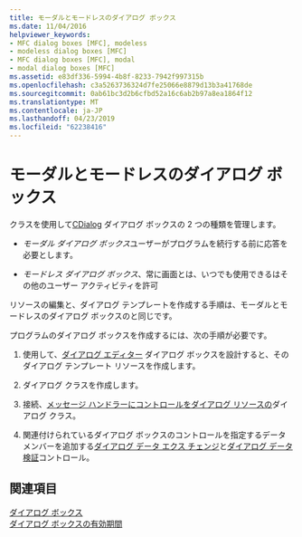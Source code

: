 ```yaml
---
title: モーダルとモードレスのダイアログ ボックス
ms.date: 11/04/2016
helpviewer_keywords:
- MFC dialog boxes [MFC], modeless
- modeless dialog boxes [MFC]
- MFC dialog boxes [MFC], modal
- modal dialog boxes [MFC]
ms.assetid: e83df336-5994-4b8f-8233-7942f997315b
ms.openlocfilehash: c3a5263736324d7fe25066e8879d13b3a41768de
ms.sourcegitcommit: 0ab61bc3d2b6cfbd52a16c6ab2b97a8ea1864f12
ms.translationtype: MT
ms.contentlocale: ja-JP
ms.lasthandoff: 04/23/2019
ms.locfileid: "62238416"
---
```

# <a name="modal-and-modeless-dialog-boxes"></a>モーダルとモードレスのダイアログ ボックス

クラスを使用して[CDialog](../mfc/reference/cdialog-class.md)  ダイアログ ボックスの 2 つの種類を管理します。

- *モーダル ダイアログ ボックス*ユーザーがプログラムを続行する前に応答を必要とします。

- *モードレス ダイアログ ボックス*、常に画面とは、いつでも使用できるはその他のユーザー アクティビティを許可

リソースの編集と、ダイアログ テンプレートを作成する手順は、モーダルとモードレスのダイアログ ボックスのと同じです。

プログラムのダイアログ ボックスを作成するには、次の手順が必要です。

1. 使用して、[ダイアログ エディター](../windows/dialog-editor.md)  ダイアログ ボックスを設計すると、そのダイアログ テンプレート リソースを作成します。

1. ダイアログ クラスを作成します。

1. 接続、[メッセージ ハンドラーにコントロールをダイアログ リソースの](../windows/adding-event-handlers-for-dialog-box-controls.md)ダイアログ クラス。

1. 関連付けられているダイアログ ボックスのコントロールを指定するデータ メンバーを追加する[ダイアログ データ エクス チェンジ](../mfc/dialog-data-exchange.md)と[ダイアログ データ検証](../mfc/dialog-data-validation.md)コントロール。

## <a name="see-also"></a>関連項目

[ダイアログ ボックス](../mfc/dialog-boxes.md)<br/>
[ダイアログ ボックスの有効期間](../mfc/life-cycle-of-a-dialog-box.md)

